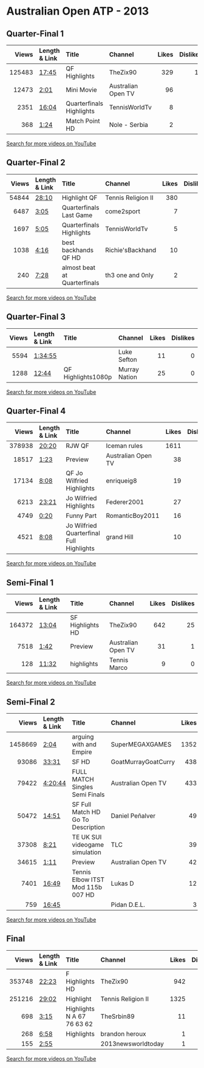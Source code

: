
# Australian Open ATP - 2013
    
## Quarter-Final 1
|   Views | Length & Link                                        | Title                    | Channel            |   Likes |   Dislikes |
|--------:|:-----------------------------------------------------|:-------------------------|:-------------------|--------:|-----------:|
|  125483 | [17:45](https://www.youtube.com/watch?v=F632jFbf7I4) | QF Highlights            | TheZix90           |     329 |         17 |
|   12473 | [2:01](https://www.youtube.com/watch?v=YMS2LtOQuo8)  | Mini Movie               | Australian Open TV |      96 |          4 |
|    2351 | [16:04](https://www.youtube.com/watch?v=q5PXoNVaEoQ) | Quarterfinals Highlights | TennisWorldTv      |       8 |          1 |
|     368 | [1:24](https://www.youtube.com/watch?v=KT_sLv8LLFI)  | Match Point   HD         | Nole - Serbia      |       2 |          0 |

[Search for more videos on YouTube](https://www.youtube.com/results?search_query=%22australian+open%22+%22Djokovic%22+%22Berdych%22+%222013%22+%22highlights%22)     

## Quarter-Final 2
|   Views | Length & Link                                        | Title                           | Channel            |   Likes |   Dislikes |
|--------:|:-----------------------------------------------------|:--------------------------------|:-------------------|--------:|-----------:|
|   54844 | [28:10](https://www.youtube.com/watch?v=YUQfE6fCx7A) | Highlight   QF                  | Tennis Religion II |     380 |         17 |
|    6487 | [3:05](https://www.youtube.com/watch?v=VG-D2LWfMK0)  | Quarterfinals   Last Game       | come2sport         |       7 |          1 |
|    1697 | [5:05](https://www.youtube.com/watch?v=5b_ryad5iIY)  | Quarterfinals Highlights        | TennisWorldTv      |       5 |          0 |
|    1038 | [4:16](https://www.youtube.com/watch?v=cWaSedjVrmQ)  | best backhands     QF HD        | Richie'sBackhand   |      10 |          1 |
|     240 | [7:28](https://www.youtube.com/watch?v=rrM2V0e6nKE)  | almost beat  at   Quarterfinals | th3 one and 0nly   |       2 |          1 |

[Search for more videos on YouTube](https://www.youtube.com/results?search_query=%22australian+open%22+%22Ferrer%22+%22Almagro%22+%222013%22+%22highlights%22)     

## Quarter-Final 3
|   Views | Length & Link                                          | Title              | Channel       |   Likes |   Dislikes |
|--------:|:-------------------------------------------------------|:-------------------|:--------------|--------:|-----------:|
|    5594 | [1:34:55](https://www.youtube.com/watch?v=0KTPZ0bk4VE) |                    | Luke Sefton   |      11 |          0 |
|    1288 | [12:44](https://www.youtube.com/watch?v=GW4xyOxx6YM)   | QF Highlights1080p | Murray Nation |      25 |          0 |

[Search for more videos on YouTube](https://www.youtube.com/results?search_query=%22australian+open%22+%22Murray%22+%22Chardy%22+%222013%22+%22highlights%22)     

## Quarter-Final 4
|   Views | Length & Link                                        | Title                                       | Channel            |   Likes |   Dislikes |
|--------:|:-----------------------------------------------------|:--------------------------------------------|:-------------------|--------:|-----------:|
|  378938 | [20:20](https://www.youtube.com/watch?v=5gaCnEuvtYg) | RJW   QF                                    | Iceman rules       |    1611 |         84 |
|   18517 | [1:23](https://www.youtube.com/watch?v=bgS03LdTKuw)  | Preview                                     | Australian Open TV |      38 |          0 |
|   17134 | [8:08](https://www.youtube.com/watch?v=XP0veuibXI0)  | QF Jo Wilfried   Highlights                 | enriqueig8         |      19 |          2 |
|    6213 | [23:21](https://www.youtube.com/watch?v=wSHLGSANeX4) | Jo Wilfried    Highlights                   | Federer2001        |      27 |          1 |
|    4749 | [0:20](https://www.youtube.com/watch?v=0kAN_JPwwL8)  | Funny Part                                  | RomanticBoy2011    |      16 |          0 |
|    4521 | [8:08](https://www.youtube.com/watch?v=KH1eyz8o8-c)  | Jo Wilfried  Quarterfinal   Full Highlights | grand Hill         |      10 |          0 |

[Search for more videos on YouTube](https://www.youtube.com/results?search_query=%22australian+open%22+%22Federer%22+%22Tsonga%22+%222013%22+%22highlights%22)     

## Semi-Final 1
|   Views | Length & Link                                        | Title            | Channel            |   Likes |   Dislikes |
|--------:|:-----------------------------------------------------|:-----------------|:-------------------|--------:|-----------:|
|  164372 | [13:04](https://www.youtube.com/watch?v=EN4Q2zu4oyY) | SF Highlights HD | TheZix90           |     642 |         25 |
|    7518 | [1:42](https://www.youtube.com/watch?v=aSVdooNNOLU)  | Preview          | Australian Open TV |      31 |          1 |
|     128 | [11:32](https://www.youtube.com/watch?v=KGMZhQtp3Rs) | highlights       | Tennis Marco       |       9 |          0 |

[Search for more videos on YouTube](https://www.youtube.com/results?search_query=%22australian+open%22+%22Djokovic%22+%22Ferrer%22+%222013%22+%22highlights%22)     

## Semi-Final 2
|   Views | Length & Link                                          | Title                                  | Channel             |   Likes |   Dislikes |
|--------:|:-------------------------------------------------------|:---------------------------------------|:--------------------|--------:|-----------:|
| 1458669 | [2:04](https://www.youtube.com/watch?v=bpjoZz6jukw)    | arguing with   and Empire              | SuperMEGAXGAMES     |    1352 |        366 |
|   93086 | [33:31](https://www.youtube.com/watch?v=4ZSgVxddlqU)   | SF HD                                  | GoatMurrayGoatCurry |     438 |         32 |
|   79422 | [4:20:44](https://www.youtube.com/watch?v=_Z4OXjwdNt0) | FULL MATCH     Singles Semi Finals     | Australian Open TV  |     433 |         38 |
|   50472 | [14:51](https://www.youtube.com/watch?v=BSskASn7NPI)   | SF   Full Match HD Go To Description   | Daniel Peñalver     |      49 |          9 |
|   37308 | [8:21](https://www.youtube.com/watch?v=DPPjnvIxGJg)    | TE       UK  SUI  videogame simulation | TLC                 |      39 |          6 |
|   34615 | [1:11](https://www.youtube.com/watch?v=E4j1cxkbej4)    | Preview                                | Australian Open TV  |      42 |          7 |
|    7401 | [16:49](https://www.youtube.com/watch?v=BTFLqx8Wd3c)   | Tennis Elbow    ITST Mod 115b 007 HD   | Lukas D             |      12 |          1 |
|     759 | [16:45](https://www.youtube.com/watch?v=d5tOwgInqNA)   |                                        | Pidan D.E.L.        |       3 |          1 |

[Search for more videos on YouTube](https://www.youtube.com/results?search_query=%22australian+open%22+%22Murray%22+%22Federer%22+%222013%22+%22highlights%22)     

## Final
|   Views | Length & Link                                        | Title                         | Channel            |   Likes |   Dislikes |
|--------:|:-----------------------------------------------------|:------------------------------|:-------------------|--------:|-----------:|
|  353748 | [22:23](https://www.youtube.com/watch?v=oxig0l3Xte8) | F Highlights HD               | TheZix90           |     942 |         48 |
|  251216 | [29:02](https://www.youtube.com/watch?v=8dqD6EvCdGQ) | Highlight                     | Tennis Religion II |    1325 |         74 |
|     698 | [3:15](https://www.youtube.com/watch?v=TDF_EKE0NfQ)  | Highlights N   A  67 76 63 62 | TheSrbin89         |      11 |          0 |
|     268 | [6:58](https://www.youtube.com/watch?v=hXLBGWRewBk)  | Highlights                    | brandon heroux     |       1 |          0 |
|     155 | [2:55](https://www.youtube.com/watch?v=9HuDpPzEISU)  |                               | 2013newsworldtoday |       1 |          0 |

[Search for more videos on YouTube](https://www.youtube.com/results?search_query=%22australian+open%22+%22Djokovic%22+%22Murray%22+%222013%22+%22highlights%22)     
